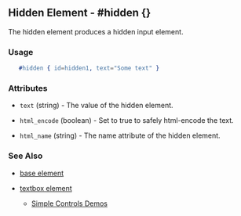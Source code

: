 

## Hidden Element - #hidden {}

  The hidden element produces a hidden input element.

### Usage

```erlang
   #hidden { id=hidden1, text="Some text" }

```

### Attributes

   * `text` (string) - The value of the hidden element.

   * `html_encode` (boolean) - Set to true to safely html-encode the text.

   * `html_name` (string) - The name attribute of the hidden element.

### See Also

 *  [base element](./base.html)

 *  [textbox element](./textbox.html)

	*  [Simple Controls Demos](http://nitrogenproject.com/demos/simplecontrols)
 
